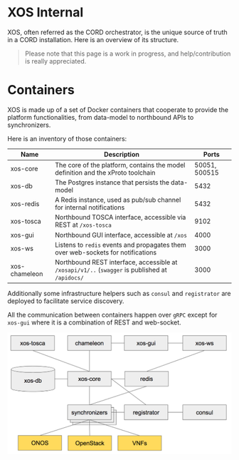 # XOS Internal

XOS, often referred as the CORD orchestrator, is the unique source of truth in a CORD installation. 
Here is an overview of its structure.

> Please note that this page is a work in progress, and help/contribution is really appreciated.

# Containers

XOS is made up of a set of Docker containers that cooperate to provide the platform functionalities, 
from data-model to northbound APIs to synchronizers.

Here is an inventory of those containers:

| Name | Description | Ports |
| ---- | ----------- | ----- |
| xos-core | The core of the platform, contains the model definition and the xProto toolchain | 50051, 500515 |
| xos-db | The Postgres instance that persists the data-model | 5432 |
| xos-redis | A Redis instance, used as pub/sub channel for internal notifications | 5432 |
| xos-tosca | Northbound TOSCA interface, accessible via REST at `/xos-tosca`| 9102|
| xos-gui | Northbound GUI interface, accessible at `/xos`| 4000|
| xos-ws | Listens to `redis` events and propagates them over web-sockets for notifications| 3000|
| xos-chameleon | Northbound REST interface, accessible at `/xosapi/v1/..` (`swagger` is published at `/apidocs/`| 3000|

Additionally some infrastructure helpers such as `consul` and `registrator` are  deployed to facilitate service discovery.

All the communication between containers happen over `gRPC` except for `xos-gui` 
where it is a combination of REST and web-socket.

![xos-containers](./static/xos_containers.png)